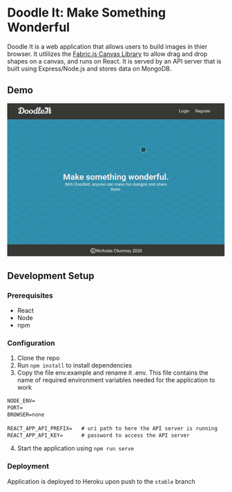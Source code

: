 # Doodle It: Make Something Wonderful
Doodle It is a web application that allows users to build images
in thier browser. It utlilizes the [Fabric.js Canvas Library](http://fabricjs.com/)
to allow drag and drop shapes on a canvas, and runs on React. It is served by an API
server that is built using Express/Node.js and stores data on MongoDB.

## Demo 
![pixahunt-capture](doodle-it-capture.gif)

## Development Setup

### Prerequisites
- React
- Node
- npm

### Configuration
1) Clone the repo
2) Run `npm install` to install dependencies
3) Copy the file env.example and rename it .env. This file contains the name of required environment variables needed for the application to work

```
NODE_ENV=
PORT=
BROWSER=none

REACT_APP_API_PREFIX=   # uri path to here the API server is running
REACT_APP_API_KEY=      # password to access the API server
```
4) Start the application using `npm run serve`

### Deployment
Application is deployed to Heroku upon push to the `stable` branch
